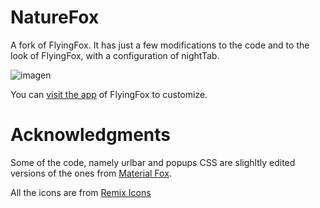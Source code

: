 # NatureFox

A fork of FlyingFox.
It has just a few modifications to the code and to the look of FlyingFox, with a configuration of nightTab.

![imagen](https://user-images.githubusercontent.com/75577897/119529743-c122ff00-bd58-11eb-944a-4bf64b452752.png)

You can <a href="http://flyingfox.netlify.app">visit the app</a> of FlyingFox to customize.</h5>

# Acknowledgments 

Some of the code, namely urlbar and popups CSS are slighltly edited versions of the ones from [Material Fox](https://github.com/muckSponge/MaterialFox).

All the icons are from [Remix Icons](https://remixicon.com/)
